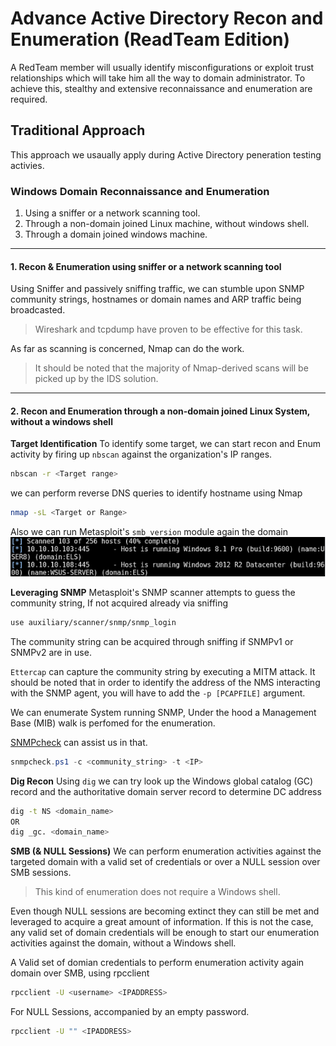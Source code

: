 # Advance Active Directory Recon and Enumeration (ReadTeam Edition)

A RedTeam member will usually identify misconfigurations or exploit trust relationships which will take him all the way to domain administrator. To achieve this, stealthy and extensive reconnaissance and enumeration are required.

## Traditional Approach
This approach we usaually apply during Active Directory peneration testing activies.

### Windows Domain Reconnaissance and Enumeration
1. Using a sniffer or a network scanning tool.
2. Through a non-domain joined Linux machine, without windows shell.
3. Through a domain joined windows machine.
---
#### 1. Recon & Enumeration using sniffer or a network scanning tool

Using Sniffer and passively sniffing traffic, we can stumble upon SNMP community strings, hostnames or domain names and ARP traffic being broadcasted.
> Wireshark and tcpdump have proven to be effective for this task.

As far as scanning is concerned, Nmap can do the work.
> It should be noted that the majority of Nmap-derived scans will be picked up by the IDS solution.

---

#### 2. Recon and Enumeration through a non-domain joined Linux System, without a windows shell

**Target Identification**
To identify some target, we can start recon and Enum activity by firing up `nbscan` against the organization's IP ranges.
```bash
nbscan -r <Target range>
```

we can perform reverse DNS queries to identify hostname using Nmap
```bash
nmap -sL <Target or Range>
```

Also we can run Metasploit's `smb_version` module again the domain
![Metasploit smb_version module](img/msb_smb_ver.png)

**Leveraging SNMP**
Metasploit's SNMP scanner attempts to guess the community string, If not acquired already via sniffing
```bash
use auxiliary/scanner/snmp/snmp_login
```

The community string can be acquired through sniffing if SNMPv1 or SNMPv2 are in use.

`Ettercap` can capture the community string by executing a MITM attack. It should be noted that in order to identify the address of the NMS interacting with the SNMP agent, you will have to add the `-p [PCAPFILE]` argument.

We can enumerate System running SNMP, Under the hood a Management Base (MIB) walk is perfomed for the enumeration.

[SNMPcheck](https://www.nothink.org/codes/snmpcheck/) can assist us in that.
```powershell
snmpcheck.ps1 -c <community_string> -t <IP>
```
**Dig Recon**
Using `dig` we can try look up the Windows global catalog (GC) record and the authoritative domain server record to determine DC address
```bash
dig -t NS <domain_name>
OR
dig _gc. <domain_name>
```

**SMB (& NULL Sessions)**
We can perform enumeration activities against the targeted  domain with a valid set of credentials or over a NULL session over SMB sessions.
> This kind of enumeration does not require a Windows shell.

Even though NULL sessions are becoming extinct they can still be met and leveraged to acquire a great amount of information. 
If this is not the case, any valid set of domain credentials will be enough to start our enumeration activities against the domain, without a Windows shell.

A Valid set of domian credentials to perform enumeration activity again domain over SMB, using rpcclient
```bash
rpcclient -U <username> <IPADDRESS>
```

For NULL Sessions, accompanied by an empty password.
```bash
rpcclient -U "" <IPADDRESS>
```


